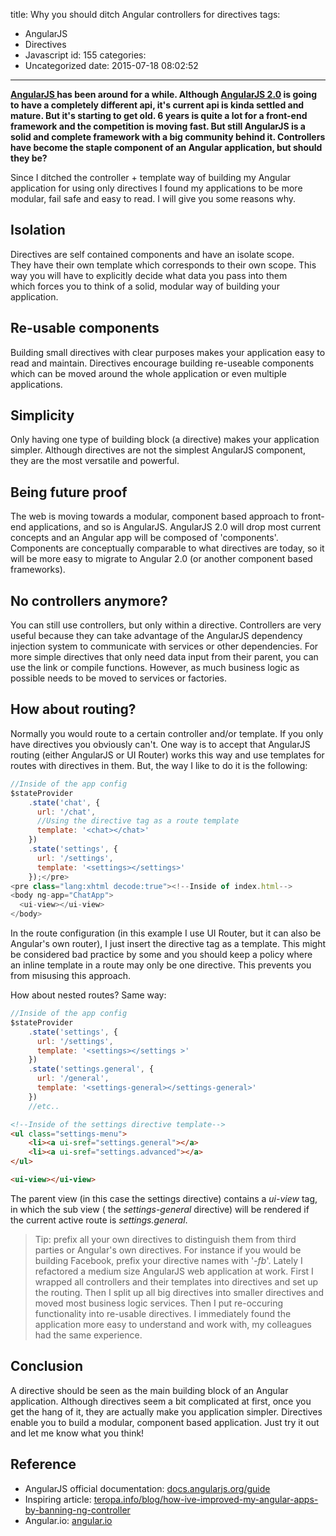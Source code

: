 title: Why you should ditch Angular controllers for directives
tags:
  - AngularJS
  - Directives
  - Javascript
id: 155
categories:
  - Uncategorized
date: 2015-07-18 08:02:52
---

**[AngularJS ](https://angularjs.org/)has been around for a while. Although [AngularJS 2.0](https://angular.io/) is going to have a completely different api, it's current api is kinda settled and mature. But it's starting to get old. 6 years is quite a lot for a front-end framework and the competition is moving fast. But still AngularJS is a solid and complete framework with a big community behind it. Controllers have become the staple component of an Angular application, but should they be?**

<!-- more -->

Since I ditched the controller + template way of building my Angular application for using only directives I found my applications to be more modular, fail safe and easy to read. I will give you some reasons why.

## Isolation

Directives are self contained components and have an isolate scope. They have their own template which corresponds to their own scope. This way you will have to explicitly decide what data you pass into them which forces you to think of a solid, modular way of building your application.

## Re-usable components

Building small directives with clear purposes makes your application easy to read and maintain. Directives encourage building re-useable components which can be moved around the whole application or even multiple applications.

## Simplicity

Only having one type of building block (a directive) makes your application simpler. Although directives are not the simplest AngularJS component, they are the most versatile and powerful.

## Being future proof

The web is moving towards a modular, component based approach to front-end applications, and so is AngularJS. AngularJS 2.0 will drop most current concepts and an Angular app will be composed of 'components'. Components are conceptually comparable to what directives are today, so it will be more easy to migrate to Angular 2.0 (or another component based frameworks).

## No controllers anymore?

You can still use controllers, but only within a directive. Controllers are very useful because they can take advantage of the AngularJS dependency injection system to communicate with services or other dependencies. For more simple directives that only need data input from their parent, you can use the link or compile functions. However, as much business logic as possible needs to be moved to services or factories.

## How about routing?

Normally you would route to a certain controller and/or template. If you only have directives you obviously can't. One way is to accept that AngularJS routing (either AngularJS or UI Router) works this way and use templates for routes with directives in them. But, the way I like to do it is the following:

```javascript
//Inside of the app config
$stateProvider
    .state('chat', {
      url: '/chat',
      //Using the directive tag as a route template
      template: '<chat></chat>'
    })
    .state('settings', {
      url: '/settings',
      template: '<settings></settings>'
    });</pre>
<pre class="lang:xhtml decode:true"><!--Inside of index.html-->
<body ng-app="ChatApp">
  <ui-view></ui-view>
</body>
```

In the route configuration (in this example I use UI Router, but it can also be Angular's own router), I just insert the directive tag as a template. This might be considered bad practice by some and you should keep a policy where an inline template in a route may only be one directive. This prevents you from misusing this approach.

How about nested routes? Same way:

```javascript
//Inside of the app config
$stateProvider
    .state('settings', {
      url: '/settings',
      template: '<settings></settings >'
    })
    .state('settings.general', {
      url: '/general',
      template: '<settings-general></settings-general>'
    })
    //etc..
```

```html
<!--Inside of the settings directive template-->
<ul class="settings-menu">
    <li><a ui-sref="settings.general"></a>
    <li><a ui-sref="settings.advanced"></a>
</ul>

<ui-view></ui-view>
```

The parent view (in this case the settings directive) contains a _ui-view_ tag, in which the sub view ( the _settings-general_ directive) will be rendered if the current active route is _settings.general_.

> Tip: prefix all your own directives to distinguish them from third parties or Angular's own directives. For instance if you would be building Facebook, prefix your directive names with '_-fb_'.
Lately I refactored a medium size AngularJS web application at work. First I wrapped all controllers and their templates into directives and set up the routing. Then I split up all big directives into smaller directives and moved most business logic services. Then I put re-occuring functionality into re-usable directives. I immediately found the application more easy to understand and work with, my colleagues had the same experience.

## Conclusion

A directive should be seen as the main building block of an Angular application. Although directives seem a bit complicated at first, once you get the hang of it, they are actually make you application simpler. Directives enable you to build a modular, component based application. Just try it out and let me know what you think!

## Reference

*   AngularJS official documentation: [docs.angularjs.org/guide](https://docs.angularjs.org/guide)
*   Inspiring article: [teropa.info/blog/how-ive-improved-my-angular-apps-by-banning-ng-controller](http://teropa.info/blog/2014/10/24/how-ive-improved-my-angular-apps-by-banning-ng-controller.html)
*   Angular.io: [angular.io](https://angular.io/)
